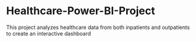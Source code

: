 # Healthcare-Power-BI-Project
This project analyzes healthcare data from both inpatients and outpatients to create an interactive dashboard
